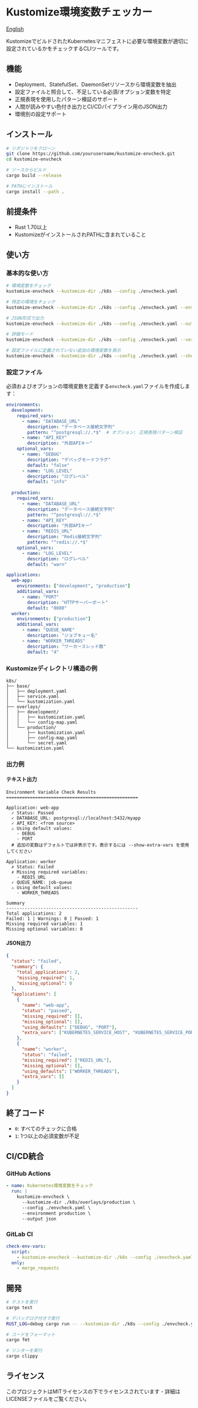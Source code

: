 # Kustomize環境変数チェッカー

[English](README.md)

KustomizeでビルドされたKubernetesマニフェストに必要な環境変数が適切に設定されているかをチェックするCLIツールです。

## 機能

- Deployment、StatefulSet、DaemonSetリソースから環境変数を抽出
- 設定ファイルと照合して、不足している必須/オプション変数を特定
- 正規表現を使用したパターン検証のサポート
- 人間が読みやすい色付き出力とCI/CDパイプライン用のJSON出力
- 環境別の設定サポート

## インストール

```bash
# リポジトリをクローン
git clone https://github.com/yourusername/kustomize-envcheck.git
cd kustomize-envcheck

# ソースからビルド
cargo build --release

# PATHにインストール
cargo install --path .
```

## 前提条件

- Rust 1.70以上
- KustomizeがインストールされPATHに含まれていること

## 使い方

### 基本的な使い方

```bash
# 環境変数をチェック
kustomize-envcheck --kustomize-dir ./k8s --config ./envcheck.yaml

# 特定の環境をチェック
kustomize-envcheck --kustomize-dir ./k8s --config ./envcheck.yaml --environment production

# JSON形式で出力
kustomize-envcheck --kustomize-dir ./k8s --config ./envcheck.yaml --output json

# 詳細モード
kustomize-envcheck --kustomize-dir ./k8s --config ./envcheck.yaml --verbose

# 設定ファイルに定義されていない追加の環境変数を表示
kustomize-envcheck --kustomize-dir ./k8s --config ./envcheck.yaml --show-extra-vars
```

### 設定ファイル

必須およびオプションの環境変数を定義する`envcheck.yaml`ファイルを作成します：

```yaml
environments:
  development:
    required_vars:
      - name: "DATABASE_URL"
        description: "データベース接続文字列"
        pattern: "^postgresql://.*$"  # オプション: 正規表現パターン検証
      - name: "API_KEY"
        description: "外部APIキー"
    optional_vars:
      - name: "DEBUG"
        description: "デバッグモードフラグ"
        default: "false"
      - name: "LOG_LEVEL"
        description: "ログレベル"
        default: "info"
  
  production:
    required_vars:
      - name: "DATABASE_URL"
        description: "データベース接続文字列"
        pattern: "^postgresql://.*$"
      - name: "API_KEY"
        description: "外部APIキー"
      - name: "REDIS_URL"
        description: "Redis接続文字列"
        pattern: "^redis://.*$"
    optional_vars:
      - name: "LOG_LEVEL"
        description: "ログレベル"
        default: "warn"

applications:
  web-app:
    environments: ["development", "production"]
    additional_vars:
      - name: "PORT"
        description: "HTTPサーバーポート"
        default: "8080"
  worker:
    environments: ["production"]
    additional_vars:
      - name: "QUEUE_NAME"
        description: "ジョブキュー名"
      - name: "WORKER_THREADS"
        description: "ワーカースレッド数"
        default: "4"
```

### Kustomizeディレクトリ構造の例

```
k8s/
├── base/
│   ├── deployment.yaml
│   ├── service.yaml
│   └── kustomization.yaml
├── overlays/
│   ├── development/
│   │   ├── kustomization.yaml
│   │   └── config-map.yaml
│   └── production/
│       ├── kustomization.yaml
│       ├── config-map.yaml
│       └── secret.yaml
└── kustomization.yaml
```

### 出力例

#### テキスト出力

```
Environment Variable Check Results
==================================================

Application: web-app
  ✓ Status: Passed
  ✓ DATABASE_URL: postgresql://localhost:5432/myapp
  ✓ API_KEY: <from source>
  ⚠ Using default values:
    - DEBUG
    - PORT
  # 追加の変数はデフォルトでは非表示です。表示するには --show-extra-vars を使用してください

Application: worker
  ✗ Status: Failed
  ✗ Missing required variables:
    - REDIS_URL
  ✓ QUEUE_NAME: job-queue
  ⚠ Using default values:
    - WORKER_THREADS

Summary
--------------------------------------------------
Total applications: 2
Failed: 1 | Warnings: 0 | Passed: 1
Missing required variables: 1
Missing optional variables: 0
```

#### JSON出力

```json
{
  "status": "failed",
  "summary": {
    "total_applications": 2,
    "missing_required": 1,
    "missing_optional": 0
  },
  "applications": [
    {
      "name": "web-app",
      "status": "passed",
      "missing_required": [],
      "missing_optional": [],
      "using_defaults": ["DEBUG", "PORT"],
      "extra_vars": ["KUBERNETES_SERVICE_HOST", "KUBERNETES_SERVICE_PORT"]
    },
    {
      "name": "worker",
      "status": "failed",
      "missing_required": ["REDIS_URL"],
      "missing_optional": [],
      "using_defaults": ["WORKER_THREADS"],
      "extra_vars": []
    }
  ]
}
```

## 終了コード

- `0`: すべてのチェックに合格
- `1`: 1つ以上の必須変数が不足

## CI/CD統合

### GitHub Actions

```yaml
- name: Kubernetes環境変数をチェック
  run: |
    kustomize-envcheck \
      --kustomize-dir ./k8s/overlays/production \
      --config ./envcheck.yaml \
      --environment production \
      --output json
```

### GitLab CI

```yaml
check-env-vars:
  script:
    - kustomize-envcheck --kustomize-dir ./k8s --config ./envcheck.yaml --output json
  only:
    - merge_requests
```

## 開発

```bash
# テストを実行
cargo test

# デバッグログ付きで実行
RUST_LOG=debug cargo run -- --kustomize-dir ./k8s --config ./envcheck.yaml

# コードをフォーマット
cargo fmt

# リンターを実行
cargo clippy
```

## ライセンス

このプロジェクトはMITライセンスの下でライセンスされています - 詳細はLICENSEファイルをご覧ください。
